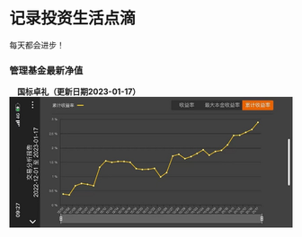 # 记录投资生活点滴
<p>每天都会进步！</p>

### 管理基金最新净值
&emsp;**国标卓礼（更新日期2023-01-17）**  
![](https://github.com/AIdancer/lifeasquant/blob/main/pictures/%E5%8D%93%E7%A4%BC20230117.jpg)
